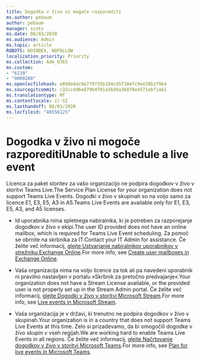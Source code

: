 ```yaml
---
title: Dogodka v živo ni mogoče razporediti
ms.author: pebaum
author: pebaum
manager: scotv
ms.date: 08/03/2020
ms.audience: Admin
ms.topic: article
ROBOTS: NOINDEX, NOFOLLOW
localization_priority: Priority
ms.collection: Adm_O365
ms.custom:
- "6139"
- "9000208"
ms.openlocfilehash: e898e6dc0e779735b104cd5f304fc9e438b2f9b4
ms.sourcegitcommit: c32ccdd6e87964f01a56d9a36070e4571ebf1ab1
ms.translationtype: MT
ms.contentlocale: sl-SI
ms.lasthandoff: 08/03/2020
ms.locfileid: "46556125"
---
```

# <a name="unable-to-schedule-a-live-event"></a><span data-ttu-id="d4517-102">Dogodka v živo ni mogoče razporediti</span><span class="sxs-lookup"><span data-stu-id="d4517-102">Unable to schedule a live event</span></span>

<span data-ttu-id="d4517-103">Licenca za paket storitev za vašo organizacijo ne podpira dogodkov v živo v storitvi Teams Live.</span><span class="sxs-lookup"><span data-stu-id="d4517-103">The Service Plan License for your organization does not support Teams Live Events.</span></span> <span data-ttu-id="d4517-104">Dogodki v živo v skupinah so na voljo samo za licence E1, E3, E5, A3 in A5.</span><span class="sxs-lookup"><span data-stu-id="d4517-104">Teams Live Events are available only for E1, E3, E5, A3, and A5 licenses.</span></span>

- <span data-ttu-id="d4517-105">Id uporabnika nima spletnega nabiralnika, ki je potreben za razporejanje dogodkov v živo v ekipi.</span><span class="sxs-lookup"><span data-stu-id="d4517-105">The user ID provided does not have an online mailbox, which is required for Teams Live Event scheduling.</span></span> <span data-ttu-id="d4517-106">Za pomoč se obrnite na skrbnika za IT.</span><span class="sxs-lookup"><span data-stu-id="d4517-106">Contact your IT Admin for assistance.</span></span> <span data-ttu-id="d4517-107">Če želite več informacij, [glejte Ustvarjanje nabiralnikov uporabnikov v strežniku Exchange Online](https://docs.microsoft.com/exchange/recipients-in-exchange-online/create-user-mailboxes).</span><span class="sxs-lookup"><span data-stu-id="d4517-107">For more info, see [Create user mailboxes in Exchange Online](https://docs.microsoft.com/exchange/recipients-in-exchange-online/create-user-mailboxes).</span></span>

- <span data-ttu-id="d4517-108">Vaša organizacija nima na voljo licence za tok ali pa navedeni uporabnik ni pravilno nastavljen v portalu »Skrbnik za pretočno predvajanje«.</span><span class="sxs-lookup"><span data-stu-id="d4517-108">Your organization does not have a Stream License available, or the provided user is not properly set up in the Stream Admin portal.</span></span> <span data-ttu-id="d4517-109">Če želite več informacij, [glejte Dogodki v živo v storitvi Microsoft Stream](https://docs.microsoft.com/stream/live-event-overview).</span><span class="sxs-lookup"><span data-stu-id="d4517-109">For more info, see [Live events in Microsoft Stream](https://docs.microsoft.com/stream/live-event-overview).</span></span>

- <span data-ttu-id="d4517-110">Vaša organizacija je v državi, ki trenutno ne podpira dogodkov v živo v skupinah.</span><span class="sxs-lookup"><span data-stu-id="d4517-110">Your organization is in a country that does not support Teams Live Events at this time.</span></span> <span data-ttu-id="d4517-111">Zelo si prizadevamo, da bi omogočili dogodke v živo skupin v vseh regijah.</span><span class="sxs-lookup"><span data-stu-id="d4517-111">We are working hard to enable Teams Live Events in all regions.</span></span> <span data-ttu-id="d4517-112">Če želite več informacij, [glejte Načrtovanje dogodkov v živo v storitvi Microsoft Teams](https://docs.microsoft.com/microsoftteams/teams-live-events/plan-for-teams-live-events).</span><span class="sxs-lookup"><span data-stu-id="d4517-112">For more info, see [Plan for live events in Microsoft Teams](https://docs.microsoft.com/microsoftteams/teams-live-events/plan-for-teams-live-events).</span></span>